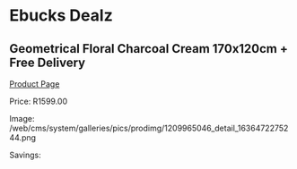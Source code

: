 
# Ebucks Dealz
## Geometrical Floral Charcoal Cream 170x120cm + Free Delivery
[Product Page](https://www.ebucks.com/web/shop/productSelected.do?prodId=1209965046&catId=1209942745)

Price: R1599.00

Image: /web/cms/system/galleries/pics/prodimg/1209965046_detail_1636472275244.png

Savings: 


	
